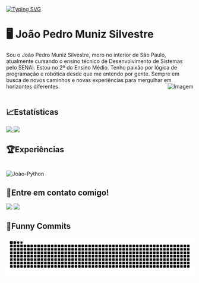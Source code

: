 [![Typing SVG](https://readme-typing-svg.demolab.com/?lines=Bem+Vindo(a)+ao+meu+perfil!&color=e54bc1&size=25&pause=1200&center=false&vCenter=false&ramdom=false)](https://git.io/typing-svg)

# 🖥️ João Pedro Muniz Silvestre

<div>
    Sou o João Pedro Muniz Silvestre, moro no interior de São Paulo, atualmente cursando o ensino técnico de Desenvolvimento de Sistemas pelo SENAI. Estou no 2º do Ensino Médio. Tenho paixão por lógica de programação e robótica desde que me entendo por gente. Sempre em busca de novos caminhos e novas experiências para mergulhar em horizontes diferentes.
  <img align="right" alt="Imagem" height="100" src="https://media0.giphy.com/media/v1.Y2lkPTc5MGI3NjExNXlraTdpdmc2Z2xvNGxscnR1aXFrc2IzbTRubHkydTg4bjY3cjIwbiZlcD12MV9pbnRlcm5hbF9naWZfYnlfaWQmY3Q9cw/ME3oURy9PQYCDbNXES/giphy.gif">
</div>
<br>

## 📈Estatísticas
<div>
  <a href="https://github.com/joaomnz13">
    <img height="180cm" src="https://github-readme-stats.vercel.app/api?username=joaomnz13&show_icons=true&theme=jolly&include_all_comits=true&count_private=true"/>
    <img height="100cm" src="https://github-readme-stats.vercel.app/api/top-langs/?username=joaomnz13&layout=compact&langs_count-16&theme=jolly"/>
  </a>
</div>

## 🏆Experiências
<div style="display: inline_block"><br>
  <img align="center" alt="João-Python" height="60" src="https://cdn.jsdelivr.net/gh/devicons/devicon@latest/icons/python/python-original.svg" />
</div>

## 📨Entre em contato comigo!
<div>
  <a href="https://instagram.com/joao.mnz_" target="=_blank"><img height="25" src="https://img.shields.io/badge/Instagram-E4405F?style=for-the-badge&logo=instagram&logoColor=white" target="_blank"></a>
  <a href="mailto:joao.munizsenai25@gmail.com" target="=_blank"><img height="25" src="https://img.shields.io/badge/Gmail-D14836?style=for-the-badge&logo=gmail&logoColor=white" target="_blank"></a>
</div>

## 🐍Funny Commits
<picture align="center">
  <source media="(prefers-color-scheme: dark)" srcset="https://raw.githubusercontent.com/joaomnz13/joaomnz13/output/github-contribution-grid-snake-dark.svg">
  <source media="(prefers-color-scheme: light)" srcset="https://raw.githubusercontent.com/joaomnz13/joaomnz13/output/github-contribution-grid-snake-dark.svg">
  <img align="center" alt="github contribution grid snake animation" src="https://raw.githubusercontent.com/joaomnz13/joaomnz13/output/github-contribution-grid-snake.svg">
</picture>
